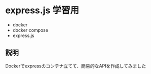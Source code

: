 # express.js 学習用
* docker
* docker compose
* express.js
  
## 説明
Dockerでexpressのコンテナ立てて、簡易的なAPIを作成してみました
